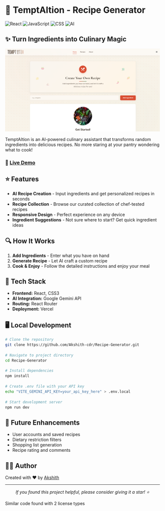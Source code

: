 # 🍲 TemptAItion - Recipe Generator

![React](https://img.shields.io/badge/React-20232A?style=for-the-badge&logo=react&logoColor=61DAFB)
![JavaScript](https://img.shields.io/badge/JavaScript-F7DF1E?style=for-the-badge&logo=javascript&logoColor=black)
![CSS](https://img.shields.io/badge/CSS3-1572B6?style=for-the-badge&logo=css3&logoColor=white)
![AI](https://img.shields.io/badge/AI-Gemini-4285F4?style=for-the-badge&logo=google&logoColor=white)

## ✨ Turn Ingredients into Culinary Magic

<p align="center">
  <img src="./src/assets/dashboard-screenshot.png" alt="TemptAItion Dashboard" width="600">
</p>

TemptAItion is an AI-powered culinary assistant that transforms random ingredients into delicious recipes. No more staring at your pantry wondering what to cook!

### 🚀 [Live Demo](https://recipe-generator-ashy.vercel.app/)

## ⭐ Features

- **AI Recipe Creation** - Input ingredients and get personalized recipes in seconds
- **Recipe Collection** - Browse our curated collection of chef-tested recipes
- **Responsive Design** - Perfect experience on any device
- **Ingredient Suggestions** - Not sure where to start? Get quick ingredient ideas

## 🔍 How It Works

1. **Add Ingredients** - Enter what you have on hand
2. **Generate Recipe** - Let AI craft a custom recipe
3. **Cook & Enjoy** - Follow the detailed instructions and enjoy your meal

## 🔧 Tech Stack

- **Frontend:** React, CSS3
- **AI Integration:** Google Gemini API
- **Routing:** React Router
- **Deployment:** Vercel

## 🖥️ Local Development

```bash
# Clone the repository
git clone https://github.com/Akshith-cdr/Recipe-Generator.git

# Navigate to project directory
cd Recipe-Generator

# Install dependencies
npm install

# Create .env file with your API key
echo "VITE_GEMINI_API_KEY=your_api_key_here" > .env.local

# Start development server
npm run dev
```

## 🔮 Future Enhancements

- User accounts and saved recipes
- Dietary restriction filters
- Shopping list generation
- Recipe rating and comments

## 👨‍💻 Author

Created with ❤️ by [Akshith](https://github.com/Akshith-cdr)

---

<p align="center">
  <i>If you found this project helpful, please consider giving it a star! ⭐</i>
</p>

Similar code found with 2 license types
